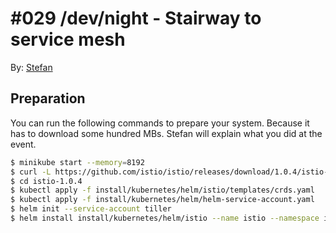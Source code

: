 # #029 /dev/night - Stairway to service mesh

By: [Stefan](https://twitter.com/stesie23)

## Preparation

You can run the following commands to prepare your system.
Because it has to download some hundred MBs.
Stefan will explain what you did at the event.

```bash
$ minikube start --memory=8192
$ curl -L https://github.com/istio/istio/releases/download/1.0.4/istio-1.0.4-linux.tar.gz | tar xvzf -
$ cd istio-1.0.4
$ kubectl apply -f install/kubernetes/helm/istio/templates/crds.yaml
$ kubectl apply -f install/kubernetes/helm/helm-service-account.yaml
$ helm init --service-account tiller
$ helm install install/kubernetes/helm/istio --name istio --namespace istio-system --set servicegraph.enabled=true --set tracing.enabled=true
```